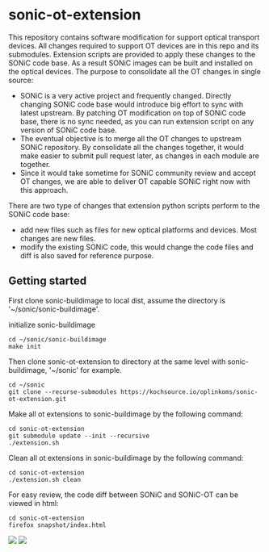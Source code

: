 # sonic-ot-extension

This repository contains software modification for support optical transport devices. All changes required to support OT devices are in this repo and its submodules. Extension scripts are provided to apply these changes to the SONiC code base. As a result SONiC images can be built and installed on the optical devices. The purpose to consolidate all the OT changes in single source:
-  SONiC is a very active project and frequently changed. Directly changing SONiC code base would introduce big effort to sync with latest upstream. By patching OT modification on top of SONiC code base, there is no sync needed, as you can run extension script on any version of SONiC code base.
-  The eventual objective is to merge all the OT changes to upstream SONiC repository. By consolidate all the changes together, it would make easier to submit pull request later, as changes in each module are together. 
-  Since it would take sometime for SONiC community review and accept OT changes, we are able to deliver OT capable SONiC right now with this approach.

There are two type of changes that extension python scripts perform to the SONiC code base:
- add new files such as files for new optical platforms and devices. Most changes are new files.
- modify the existing SONiC code, this would change the code files and diff is also saved for reference purpose.

## Getting started
First clone sonic-buildimage to local dist, assume the directory is '~/sonic/sonic-buildimage'.

initialize sonic-buildimage
```
cd ~/sonic/sonic-buildimage
make init
```

Then clone sonic-ot-extension to directory at the same level with sonic-buildimage, '~/sonic' for example.
```
cd ~/sonic
git clone --recurse-submodules https://kochsource.io/oplinkoms/sonic-ot-extension.git
```

Make all ot extensions to sonic-buildimage by the following command:
```
cd sonic-ot-extension
git submodule update --init --recursive
./extension.sh
```

Clean all ot extensions in sonic-buildimage by the following command:
```
cd sonic-ot-extension
./extension.sh clean
```

For easy review, the code diff between SONiC and SONiC-OT can be viewed in html:
```
cd sonic-ot-extension
firefox snapshot/index.html
```

<img src="https://kochsource.io/oplinkoms/sonic-ot-extension/-/raw/dev/snapshot/sample/snapshot1.png">
<img src="https://kochsource.io/oplinkoms/sonic-ot-extension/-/raw/dev/snapshot/sample/snapshot2.png">
